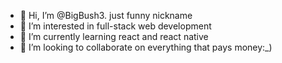 - 👋 Hi, I’m @BigBush3. just funny nickname
- 👀 I’m interested in full-stack web development
- 🌱 I’m currently learning react and react native
- 💞️ I’m looking to collaborate on everything that pays money:_)

<!---
BigBush3/BigBush3 is a ✨ special ✨ repository because its `README.md` (this file) appears on your GitHub profile.
You can click the Preview link to take a look at your changes.
--->
